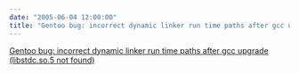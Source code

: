 ```yaml
---
date: "2005-06-04 12:00:00"
title: "Gentoo bug: incorrect dynamic linker run time paths after gcc upgrade (libstdc.so.5 not found)"
---
```


[Gentoo bug: incorrect dynamic linker run time paths after gcc upgrade (libstdc.so.5 not found)](/lemire/blog/2005/06-04-gentoo-bug-incorrect-dynamic-linker-run-time-paths-after-gcc-upgrade-libstdcso5-not-found)

